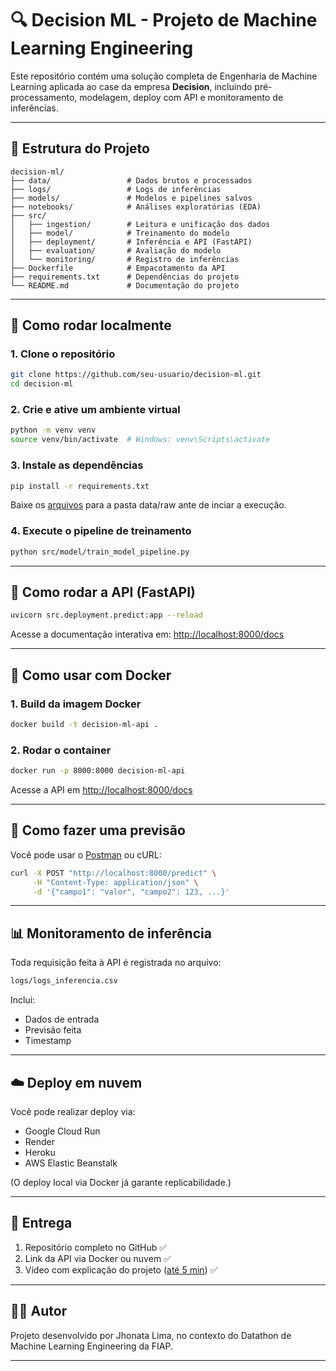 
# 🔍 Decision ML - Projeto de Machine Learning Engineering

Este repositório contém uma solução completa de Engenharia de Machine Learning aplicada ao case da empresa **Decision**, incluindo pré-processamento, modelagem, deploy com API e monitoramento de inferências.

---

## 📁 Estrutura do Projeto

```
decision-ml/
├── data/                 # Dados brutos e processados
├── logs/                 # Logs de inferências
├── models/               # Modelos e pipelines salvos
├── notebooks/            # Análises exploratórias (EDA)
├── src/
│   ├── ingestion/        # Leitura e unificação dos dados
│   ├── model/            # Treinamento do modelo
│   ├── deployment/       # Inferência e API (FastAPI)
│   ├── evaluation/       # Avaliação do modelo
│   └── monitoring/       # Registro de inferências
├── Dockerfile            # Empacotamento da API
├── requirements.txt      # Dependências do projeto
└── README.md             # Documentação do projeto
```

---

## 🚀 Como rodar localmente

### 1. Clone o repositório
```bash
git clone https://github.com/seu-usuario/decision-ml.git
cd decision-ml
```

### 2. Crie e ative um ambiente virtual
```bash
python -m venv venv
source venv/bin/activate  # Windows: venv\Scripts\activate
```

### 3. Instale as dependências
```bash
pip install -r requirements.txt
```
Baixe os [arquivos](https://drive.google.com/drive/folders/1f3jtTRyOK-PBvND3JTPTAxHpnSrH7rFR) para a pasta data/raw ante de inciar a execução.

### 4. Execute o pipeline de treinamento
```bash
python src/model/train_model_pipeline.py
```

---

## 🧠 Como rodar a API (FastAPI)

```bash
uvicorn src.deployment.predict:app --reload
```

Acesse a documentação interativa em: [http://localhost:8000/docs](http://localhost:8000/docs)

---

## 🐳 Como usar com Docker

### 1. Build da imagem Docker
```bash
docker build -t decision-ml-api .
```

### 2. Rodar o container
```bash
docker run -p 8000:8000 decision-ml-api
```

Acesse a API em [http://localhost:8000/docs](http://localhost:8000/docs)

---

## 📝 Como fazer uma previsão

Você pode usar o [Postman](https://www.postman.com/) ou cURL:

```bash
curl -X POST "http://localhost:8000/predict" \
     -H "Content-Type: application/json" \
     -d '{"campo1": "valor", "campo2": 123, ...}'
```

---

## 📊 Monitoramento de inferência

Toda requisição feita à API é registrada no arquivo:

```bash
logs/logs_inferencia.csv
```

Inclui:
- Dados de entrada
- Previsão feita
- Timestamp

---

## ☁️ Deploy em nuvem

Você pode realizar deploy via:
- Google Cloud Run
- Render
- Heroku
- AWS Elastic Beanstalk

(O deploy local via Docker já garante replicabilidade.)

---

## 🎥 Entrega

1. Repositório completo no GitHub ✅  
2. Link da API via Docker ou nuvem ✅  
3. Vídeo com explicação do projeto ([até 5 min](https://youtu.be/izDjfj_WOas)) ✅  

---

## 👨‍💻 Autor

Projeto desenvolvido por Jhonata Lima, no contexto do Datathon de Machine Learning Engineering da FIAP.

---
